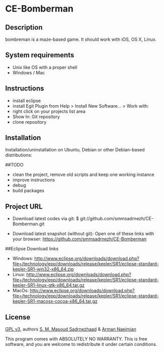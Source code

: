 # CE-Bomberman

## Description
bombreman is a maze-based game.
It should work with iOS, OS X, Linux.

## System requirements
* Unix like OS with a proper shell
* Windows / Mac

## Instructions
* install eclipse
* install Egit Plugin from Help > Install New Software... > Work with: 
* right click on your projects list area
* Show In: Git repository
* clone repository

## Installation
Installation/uninstallation on Ubuntu, Debian or other Debian-based distributions:

##TODO
* clean the project, remove old scripts and keep one working instance
* improve instructions
* debug
* build packages

## Project URL
* Download latest codes via git:
    $ git://github.com/smmsadrnezh/CE-Bomberman.git

* Download latest snapshot (without git):
    Open one of these links with your browser:
        https://github.com/smmsadrnezh/CE-Bomberman

##Eclipse Download links
* Windows: http://www.eclipse.org/downloads/download.php?file=/technology/epp/downloads/release/kepler/SR1/eclipse-standard-kepler-SR1-win32-x86_64.zip
* Linux: http://www.eclipse.org/downloads/download.php?file=/technology/epp/downloads/release/kepler/SR1/eclipse-standard-kepler-SR1-linux-gtk-x86_64.tar.gz
* MacOs: http://www.eclipse.org/downloads/download.php?file=/technology/epp/downloads/release/kepler/SR1/eclipse-standard-kepler-SR1-macosx-cocoa-x86_64.tar.gz

## License
[GPL v3](https://www.gnu.org/licenses/gpl-3.0.txt), authors [S. M. Masoud Sadrnezhaad](http://sadrnezhaad.ir/smm) & [Arman Naeimian](https://github.com/arman71)

This program comes with ABSOLUTELY NO WARRANTY.
This is free software, and you are welcome to redistribute it under certain conditions.
